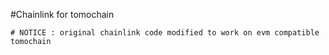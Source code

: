 #Chainlink for tomochain

```
# NOTICE : original chainlink code modified to work on evm compatible tomochain
```
